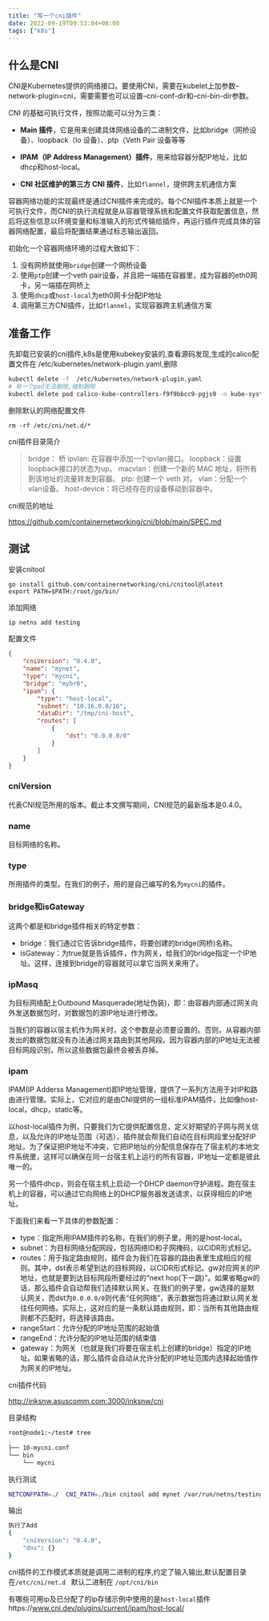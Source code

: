 ```yaml
---
title: "写一个cni插件"
date: 2022-09-19T09:53:04+08:00
tags: ["k8s"]
---
```


## 什么是CNI

CNI是Kubernetes提供的网络接口。要使用CNI，需要在kubelet上加参数–network-plugin=cni，需要需要也可以设置–cni-conf-dir和–cni-bin-dir参数。

CNI 的基础可执行文件，按照功能可以分为三类：

- **Main 插件**，它是用来创建具体网络设备的二进制文件，比如bridge（网桥设备）、loopback（lo 设备）、ptp（Veth Pair 设备等等

- **IPAM（IP Address Management）插件**，用来给容器分配IP地址，比如dhcp和host-local。

- **CNI 社区维护的第三方 CNI 插件**，比如`flannel`，提供跨主机通信方案

容器网络功能的实现最终是通过CNI插件来完成的。每个CNI插件本质上就是一个可执行文件，而CNI的执行流程就是从容器管理系统和配置文件获取配置信息，然后将这些信息以环境变量和标准输入的形式传输给插件，再运行插件完成具体的容器网络配置，最后将配置结果通过标志输出返回。

初始化一个容器网络环境的过程大致如下：

1. 没有网桥就使用`bridge`创建一个网桥设备
2. 使用`ptp`创建一个veth pair设备，并且把一端插在容器里，成为容器的eth0网卡，另一端插在网桥上
3. 使用`dhcp`或`host-local`为eth0网卡分配IP地址
4. 调用第三方CNI插件，比如`flannel`，实现容器跨主机通信方案

## 准备工作

先卸载已安装的cni插件,k8s是使用kubekey安装的,查看源码发现,生成的calico配置文件在 /etc/kubernetes/network-plugin.yaml,删除

```bash
kubectl delete -f  /etc/kubernetes/network-plugin.yaml
# 有一个pod无法删除,强制删除
kubectl delete pod calico-kube-controllers-f9f9bbcc9-pgjs9 -n kube-system --force --grace-period=0
```

删除默认的网络配置文件

```
rm -rf /etc/cni/net.d/*
```
cni插件目录简介
> bridge： 桥 
> ipvlan: 在容器中添加一个ipvlan接口。
> loopback：设置loopback接口的状态为up。
> macvlan：创建一个新的 MAC 地址，将所有到该地址的流量转发到容器。
> ptp: 创建一个 veth 对。
> vlan：分配一个vlan设备。
> host-device：将已经存在的设备移动到容器中。

cni规范的地址

 https://github.com/containernetworking/cni/blob/main/SPEC.md

## 测试

安装cnitool

```
go install github.com/containernetworking/cni/cnitool@latest
export PATH=$PATH:/root/go/bin/
```

添加网络

```
ip netns add testing
```

配置文件

```json
{
    "cniVersion": "0.4.0",
    "name": "mynet",
    "type": "mycni",
    "bridge": "mybr0",
    "ipam": {
        "type": "host-local",
        "subnet": "10.16.0.0/16",
        "dataDir": "/tmp/cni-host",
        "routes": [
            {
                "dst": "0.0.0.0/0"
            }
        ]
    }
}
```

### cniVersion

代表CNI规范所用的版本。截止本文撰写期间，CNI规范的最新版本是0.4.0。

### name

目标网络的名称。

### type

所用插件的类型。在我们的例子，用的是自己编写的名为`mycni`的插件。

### bridge和isGateway

这两个都是和bridge插件相关的特定参数：

- bridge：我们通过它告诉bridge插件，将要创建的bridge(网桥)名称。
- isGateway：为true就是告诉插件，作为网关，给我们的bridge指定一个IP地址。这样，连接到bridge的容器就可以拿它当网关来用了。

### ipMasq

为目标网络配上Outbound Masquerade(地址伪装)，即：由容器内部通过网关向外发送数据包时，对数据包的源IP地址进行修改。

当我们的容器以宿主机作为网关时，这个参数是必须要设置的。否则，从容器内部发出的数据包就没有办法通过网关路由到其他网段。因为容器内部的IP地址无法被目标网段识别，所以这些数据包最终会被丢弃掉。

### ipam

IPAM(IP Adderss Management)即IP地址管理，提供了一系列方法用于对IP和路由进行管理。实际上，它对应的是由CNI提供的一组标准IPAM插件，比如像host-local，dhcp，static等。

以host-local插件为例，只要我们为它提供配置信息，定义好期望的子网与网关信息，以及允许的IP地址范围（可选），插件就会帮我们自动在目标网段里分配好IP地址。为了保证把IP地址不冲突，它把IP地址的分配信息保存在了宿主机的本地文件系统里，这样可以确保在同一台宿主机上运行的所有容器，IP地址一定都是彼此唯一的。

另一个插件dhcp，则会在宿主机上启动一个DHCP daemon守护进程。跑在宿主机上的容器，可以通过它向网络上的DHCP服务器发送请求，以获得相应的IP地址。

下面我们来看一下具体的参数配置：

- type：指定所用IPAM插件的名称，在我们的例子里，用的是host-local。
- subnet：为目标网络分配网段，包括网络ID和子网掩码，以CIDR形式标记。
- routes：用于指定路由规则，插件会为我们在容器的路由表里生成相应的规则。其中，dst表示希望到达的目标网段，以CIDR形式标记。gw对应网关的IP地址，也就是要到达目标网段所要经过的“next hop(下一跳)”。如果省略gw的话，那么插件会自动帮我们选择默认网关。在我们的例子里，gw选择的是默认网关，而dst为`0.0.0.0/0`则代表“任何网络”，表示数据包将通过默认网关发往任何网络。实际上，这对应的是一条默认路由规则，即：当所有其他路由规则都不匹配时，将选择该路由。
- rangeStart：允许分配的IP地址范围的起始值
- rangeEnd：允许分配的IP地址范围的结束值
- gateway：为网关（也就是我们将要在宿主机上创建的bridge）指定的IP地址。如果省略的话，那么插件会自动从允许分配的IP地址范围内选择起始值作为网关的IP地址。

cni插件代码

http://inksnw.asuscomm.com:3000/inksnw/cni

目录结构

```bash
root@node1:~/test# tree
.
├── 10-mycni.conf
└── bin
    └── mycni
```

执行测试

```bash
NETCONFPATH=./  CNI_PATH=./bin cnitool add mynet /var/run/netns/testing
```

输出

```bash
执行了Add
{
    "cniVersion": "0.4.0",
    "dns": {}
}
```

cni插件的工作模式本质就是调用二进制的程序,约定了输入输出,默认配置目录在`/etc/cni/net.d ` 默认二进制在 `/opt/cni/bin`

有哪些可用ip及已分配了的ip存储示例中使用的是`host-local`插件https://www.cni.dev/plugins/current/ipam/host-local/
